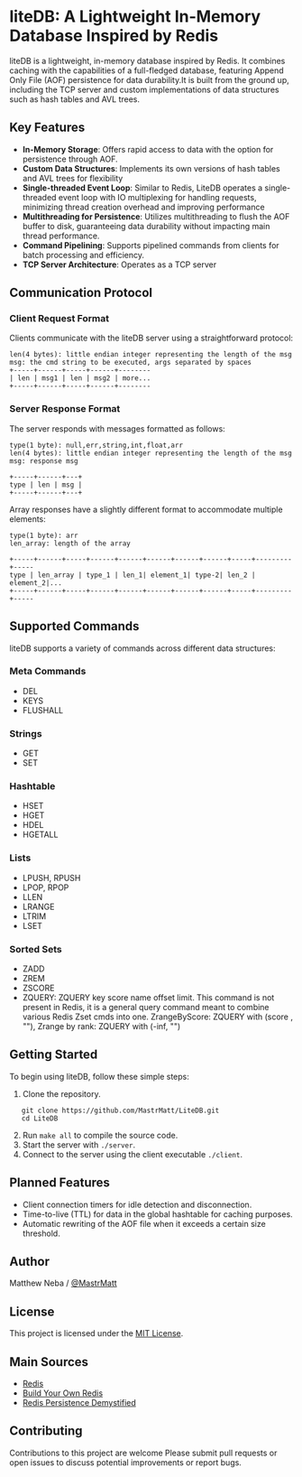 # liteDB: A Lightweight In-Memory Database Inspired by Redis

liteDB is a lightweight, in-memory database inspired by Redis. It combines caching with the capabilities of a full-fledged database, featuring Append Only File (AOF) persistence for data durability.It is built from the ground up, including the TCP server and custom implementations of data structures such as hash tables and AVL trees.

## Key Features

- **In-Memory Storage**: Offers rapid access to data with the option for persistence through AOF.
- **Custom Data Structures**: Implements its own versions of hash tables and AVL trees for flexibility
- **Single-threaded Event Loop**: Similar to Redis, LiteDB operates a single-threaded event loop with IO multiplexing for handling requests, minimizing thread creation overhead and improving performance
- **Multithreading for Persistence**: Utilizes multithreading to flush the AOF buffer to disk, guaranteeing data durability without impacting main thread performance.
- **Command Pipelining**: Supports pipelined commands from clients for batch processing and efficiency.
- **TCP Server Architecture**: Operates as a TCP server

## Communication Protocol

### Client Request Format

Clients communicate with the liteDB server using a straightforward protocol:

```
len(4 bytes): little endian integer representing the length of the msg
msg: the cmd string to be executed, args separated by spaces
+-----+------+-----+------+--------
| len | msg1 | len | msg2 | more...
+-----+------+-----+------+--------
```

### Server Response Format

The server responds with messages formatted as follows:

```
type(1 byte): null,err,string,int,float,arr
len(4 bytes): little endian integer representing the length of the msg
msg: response msg

+-----+------+---+
type | len | msg |
+-----+------+---+
```

Array responses have a slightly different format to accommodate multiple elements:

```
type(1 byte): arr
len_array: length of the array

+-----+------+-----+------+------+------+------+------+-----+---------+-----
type | len_array | type_1 | len_1| element_1| type-2| len_2 | element_2|...
+-----+------+-----+------+------+------+------+------+-----+---------+-----
```

## Supported Commands

liteDB supports a variety of commands across different data structures:

### Meta Commands

- DEL
- KEYS
- FLUSHALL

### Strings

- GET
- SET

### Hashtable

- HSET
- HGET
- HDEL
- HGETALL

### Lists

- LPUSH, RPUSH
- LPOP, RPOP
- LLEN
- LRANGE
- LTRIM
- LSET

### Sorted Sets

- ZADD
- ZREM
- ZSCORE
- ZQUERY: ZQUERY key score name offset limit.
  This command is not present in Redis, it is a general query command meant to combine various Redis Zset cmds into one.
  ZrangeByScore: ZQUERY with (score , ""),
  Zrange by rank: ZQUERY with (-inf, "")

## Getting Started

To begin using liteDB, follow these simple steps:

1. Clone the repository.

```
   git clone https://github.com/MastrMatt/LiteDB.git
   cd LiteDB
```

2. Run `make all` to compile the source code.
3. Start the server with `./server`.
4. Connect to the server using the client executable `./client`.

## Planned Features

- Client connection timers for idle detection and disconnection.
- Time-to-live (TTL) for data in the global hashtable for caching purposes.
- Automatic rewriting of the AOF file when it exceeds a certain size threshold.

## Author

Matthew Neba / [@MastrMatt](https://github.com/MastrMatt)

## License

This project is licensed under the [MIT License](LICENSE).

## Main Sources

- [Redis](https://redis.io/)
- [Build Your Own Redis](https://build-your-own.org/redis/#table-of-contents)
- [Redis Persistence Demystified](http://oldblog.antirez.com/post/redis-persistence-demystified.html)

## Contributing

Contributions to this project are welcome Please submit pull requests or open issues to discuss potential improvements or report bugs.
